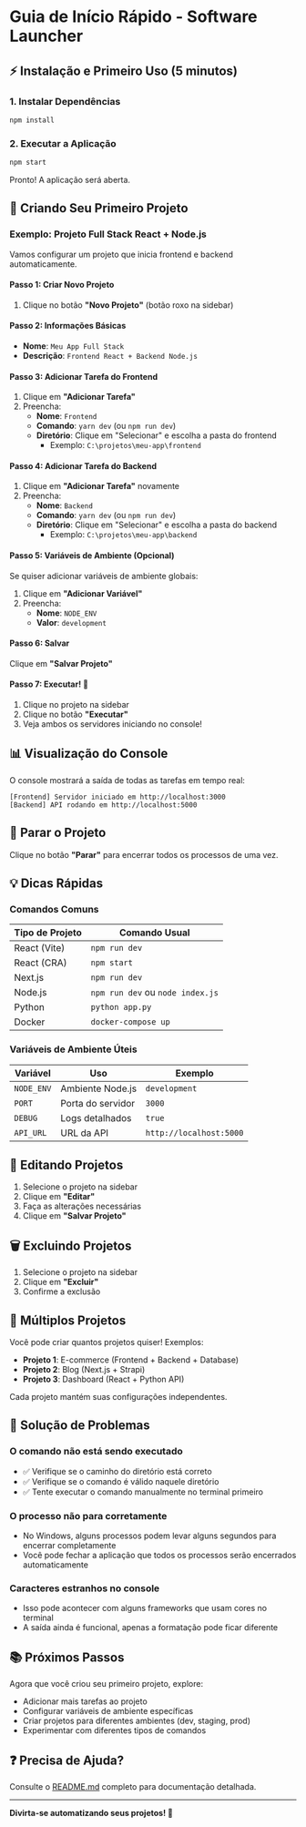 # Guia de Início Rápido - Software Launcher

## ⚡ Instalação e Primeiro Uso (5 minutos)

### 1. Instalar Dependências

```bash
npm install
```

### 2. Executar a Aplicação

```bash
npm start
```

Pronto! A aplicação será aberta.

## 🎯 Criando Seu Primeiro Projeto

### Exemplo: Projeto Full Stack React + Node.js

Vamos configurar um projeto que inicia frontend e backend automaticamente.

#### Passo 1: Criar Novo Projeto

1. Clique no botão **"Novo Projeto"** (botão roxo na sidebar)

#### Passo 2: Informações Básicas

- **Nome**: `Meu App Full Stack`
- **Descrição**: `Frontend React + Backend Node.js`

#### Passo 3: Adicionar Tarefa do Frontend

1. Clique em **"Adicionar Tarefa"**
2. Preencha:
   - **Nome**: `Frontend`
   - **Comando**: `yarn dev` (ou `npm run dev`)
   - **Diretório**: Clique em "Selecionar" e escolha a pasta do frontend
     - Exemplo: `C:\projetos\meu-app\frontend`

#### Passo 4: Adicionar Tarefa do Backend

1. Clique em **"Adicionar Tarefa"** novamente
2. Preencha:
   - **Nome**: `Backend`
   - **Comando**: `yarn dev` (ou `npm run dev`)
   - **Diretório**: Clique em "Selecionar" e escolha a pasta do backend
     - Exemplo: `C:\projetos\meu-app\backend`

#### Passo 5: Variáveis de Ambiente (Opcional)

Se quiser adicionar variáveis de ambiente globais:

1. Clique em **"Adicionar Variável"**
2. Preencha:
   - **Nome**: `NODE_ENV`
   - **Valor**: `development`

#### Passo 6: Salvar

Clique em **"Salvar Projeto"**

#### Passo 7: Executar! 🚀

1. Clique no projeto na sidebar
2. Clique no botão **"Executar"**
3. Veja ambos os servidores iniciando no console!

## 📊 Visualização do Console

O console mostrará a saída de todas as tarefas em tempo real:

```
[Frontend] Servidor iniciado em http://localhost:3000
[Backend] API rodando em http://localhost:5000
```

## 🛑 Parar o Projeto

Clique no botão **"Parar"** para encerrar todos os processos de uma vez.

## 💡 Dicas Rápidas

### Comandos Comuns

| Tipo de Projeto | Comando Usual |
|----------------|---------------|
| React (Vite) | `npm run dev` |
| React (CRA) | `npm start` |
| Next.js | `npm run dev` |
| Node.js | `npm run dev` ou `node index.js` |
| Python | `python app.py` |
| Docker | `docker-compose up` |

### Variáveis de Ambiente Úteis

| Variável | Uso | Exemplo |
|----------|-----|---------|
| `NODE_ENV` | Ambiente Node.js | `development` |
| `PORT` | Porta do servidor | `3000` |
| `DEBUG` | Logs detalhados | `true` |
| `API_URL` | URL da API | `http://localhost:5000` |

## 🔧 Editando Projetos

1. Selecione o projeto na sidebar
2. Clique em **"Editar"**
3. Faça as alterações necessárias
4. Clique em **"Salvar Projeto"**

## 🗑️ Excluindo Projetos

1. Selecione o projeto na sidebar
2. Clique em **"Excluir"**
3. Confirme a exclusão

## 🎨 Múltiplos Projetos

Você pode criar quantos projetos quiser! Exemplos:

- **Projeto 1**: E-commerce (Frontend + Backend + Database)
- **Projeto 2**: Blog (Next.js + Strapi)
- **Projeto 3**: Dashboard (React + Python API)

Cada projeto mantém suas configurações independentes.

## 🚨 Solução de Problemas

### O comando não está sendo executado

- ✅ Verifique se o caminho do diretório está correto
- ✅ Verifique se o comando é válido naquele diretório
- ✅ Tente executar o comando manualmente no terminal primeiro

### O processo não para corretamente

- No Windows, alguns processos podem levar alguns segundos para encerrar completamente
- Você pode fechar a aplicação que todos os processos serão encerrados automaticamente

### Caracteres estranhos no console

- Isso pode acontecer com alguns frameworks que usam cores no terminal
- A saída ainda é funcional, apenas a formatação pode ficar diferente

## 📚 Próximos Passos

Agora que você criou seu primeiro projeto, explore:

- Adicionar mais tarefas ao projeto
- Configurar variáveis de ambiente específicas
- Criar projetos para diferentes ambientes (dev, staging, prod)
- Experimentar com diferentes tipos de comandos

## ❓ Precisa de Ajuda?

Consulte o [README.md](README.md) completo para documentação detalhada.

---

**Divirta-se automatizando seus projetos! 🎉**
